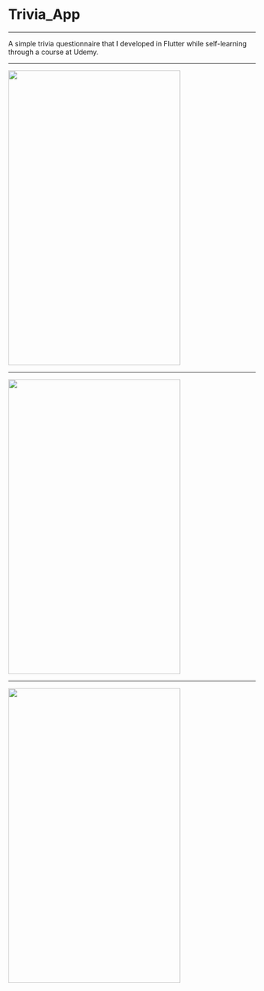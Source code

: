 # Trivia_App
-----------------------------------------------
A simple trivia questionnaire that I developed in Flutter while self-learning through a course at Udemy.

- - - - - - - - - - - - - - - - - - - - - - - - 

<img src="https://github.com/EdT94/Trivia_App/assets/81565589/938ffec9-76b9-4198-b06f-db68acc607b0.png" width="350" height="600">

- - - - - - - - - - - - - - - - - - - - - - - - 

<img src="https://github.com/EdT94/Trivia_App/assets/81565589/2dc87688-e04e-4548-88f7-6581a159de34.png" width="350" height="600">

- - - - - - - - - - - - - - - - - - - - - - - - 
<img src="https://github.com/EdT94/Trivia_App/assets/81565589/17f10026-7f46-4d3a-b6a6-4b4320b89853.png" width="350" height="600">



